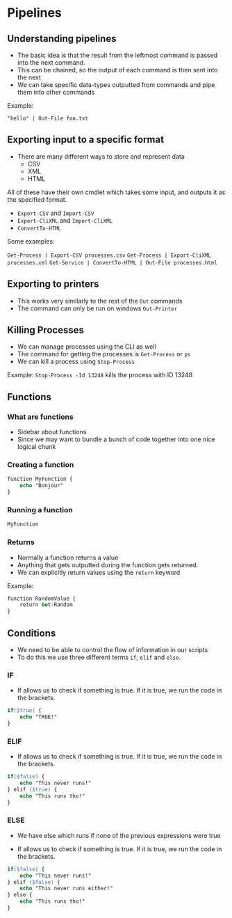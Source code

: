 # Pipelines

## Understanding pipelines
- The basic idea is that the result from the leftmost command is passed
    into the next command. 
- This can be chained, so the output of each command is then sent into the next
- We can take specific data-types outputted from commands and pipe them into
    other commands

Example:

`"hello" | Out-File foo.txt`

## Exporting input to a specific format

- There are many different ways to store and represent data
    - CSV
    - XML
    - HTML

All of these have their own cmdlet which takes some input, and outputs it
as the specified format.

- `Export-CSV` and `Import-CSV`
- `Export-CliXML` and `Import-CliXML`
- `ConvertTo-HTML`

Some examples:

`Get-Process | Export-CSV processes.csv`
`Get-Process | Export-CliXML processes.xml`
`Get-Service | ConvertTo-HTML | Out-File processes.html`

## Exporting to printers

- This works very similarly to the rest of the `Out` commands
- The command can only be run on windows `Out-Printer`

## Killing Processes

- We can manage processes using the CLI as well
- The command for getting the processes is `Get-Process` or `ps`
- We can kill a process using `Stop-Process`

Example: `Stop-Process -Id 13248` kills the process with ID 13248

## Functions

### What are functions
- Sidebar about functions
- Since we may want to bundle a bunch of code together into one nice logical chunk

### Creating a function

```ps
function MyFunction {
    echo "Bonjour"
}
```

### Running a function

```ps
MyFunction
```

### Returns
- Normally a function returns a value
- Anything that gets outputted during the function gets returned.
- We can explicitly return values using the `return` keyword

Example:

```ps
function RandomValue {
    return Get-Random
}
```

## Conditions

- We need to be able to control the flow of information in our scripts
- To do this we use three different terms `if`, `elif` and `else`.

### IF

- If allows us to check if something is true. If it is true, we run the code in
    the brackets.

```ps
if($true) {
    echo "TRUE!"
}
```

### ELIF

- If allows us to check if something is true. If it is true, we run the code in
    the brackets.

```ps
if($false) {
    echo "This never runs!"
} elif ($true) {
    echo "This runs tho!"
}
```

### ELSE

- We have else which runs if none of the previous expressions were true

- If allows us to check if something is true. If it is true, we run the code in
    the brackets.

```ps
if($false) {
    echo "This never runs!"
} elif ($false) {
    echo "This never runs either!"
} else {
    echo "This runs tho!"
}
```
